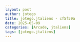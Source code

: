 ```yaml
---
layout: post
author: jotego
title: jotego.jtaliens - cf5f59a
date: 2025-05-09
categories: [Arcade, jtaliens]
tags: [jotego.jtaliens]
---
```


